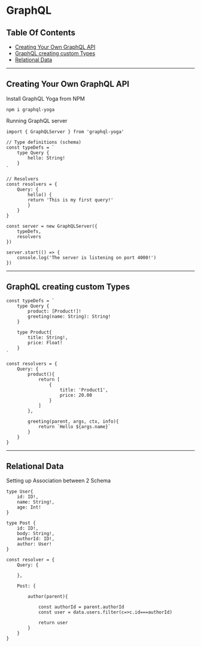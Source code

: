 # GraphQL

## Table Of Contents

- [Creating Your Own GraphQL API](#creating-your-own-graphql-api)
- [GraphQL creating custom Types](#graphql-creating-custom-types)
- [Relational Data](#relational-data)

____

## Creating Your Own GraphQL API

Install GraphQL Yoga from NPM
```
npm i graphql-yoga
```

Running GraphQL server
```
import { GraphQLServer } from 'graphql-yoga'

// Type definitions (schema)
const typeDefs = `
    type Query {
        hello: String!
    }
`

// Resolvers
const resolvers = {
    Query: {
        hello() {
        return 'This is my first query!'
        }
    }
}

const server = new GraphQLServer({
    typeDefs,
    resolvers
})

server.start(() => {
    console.log('The server is listening on port 4000!')
})
```

___

## GraphQL creating custom Types
```
const typeDefs = `
    type Query {
        product: [Product!]!
        greeting(name: String): String!
    }

    type Product{
        title: String!,
        price: Float!
    }
`

const resolvers = {
    Query: {
        product(){
            return [
                {
                    title: 'Product1',
                    price: 20.00
                }
            ]
        },

        greeting(parent, args, ctx, info){
            return `Hello ${args.name}`
        }
    }
}
```
___

## Relational Data
Setting up Association between 2 Schema
```
type User{
    id: ID!,
    name: String!,
    age: Int!
}

type Post {
    id: ID!,
    body: String!,
    authorId: ID!,
    author: User!
}

const resolver = {
    Query: {

    },

    Post: {

        author(parent){
            
            const authorId = parent.authorId
            const user = data.users.filter(c=>c.id===authorId)

            return user
        }
    }
}
```